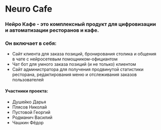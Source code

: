 # Neuro Cafe
### Нейро Кафе - это комплексный продукт для цифровизации и автоматизации ресторанов и кафе. 
### Он включает в себя: 
- Сайт клиента для заказа позиций, бронирования столика и общения в чате с нейросетевым помощником-официантом
- Чат бот для умного заказа позиций (и не только) клиентом
- Сайт администратора для получения продвинутой статистики ресторана, редактирования меню и отслеживания заказов пользователей

#### Участники проекта: 
- Душейко Дарья
- Плясов Николай
- Пустовой Георгий
- Родманич Василий
- Чашкин Фёдор
